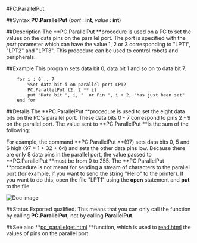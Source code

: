
#PC.ParallelPut

##Syntax
**PC.ParallelPut** (_port_ : **int**, _value_ : **int**)



##Description
The **PC.ParallelPut **procedure is used on a PC to set the values on the data pins on the parallel port. The port is specified with the _port_ parameter which can have the value 1, 2 or 3 corresponding to "LPT1", "LPT2" and "LPT3". This procedure can be used to control robots and peripherals.



##Example
This program sets data bit 0, data bit 1 and so on to data bit 7.


        for i : 0 .. 7
            %Set data bit i on parallel port LPT2
            PC.ParallelPut (2, 2 ** i)  
            put "Data bit ", i, "  or Pin ", i + 2, "has just been set"
        end for
##Details
The **PC.ParallelPut **procedure is used to set the eight data bits on the PC's parallel port. These data bits 0 - 7 correspond to pins 2 - 9 on the parallel port.
The value sent to **PC.ParallelPut **is the sum of the following:






For example, the command **PC.ParallelPut **(97) sets data bits 0, 5 and 6 high (97 = 1 + 32 + 64) and sets the other data pins low. Because there are only 8 data pins in the parallel port, the value passed to **PC.ParallelPut **must be from 0 to 255.
The **PC.ParallelPut **procedure is not meant for sending a stream of characters to the parallel port (for example, if you want to send the string "Hello" to the printer). If you want to do this, open the file "LPT1" using the **open** statement and **put** to the file. 

![Doc image](pc_parallelput01.gif)


##Status
Exported qualified.
This means that you can only call the function by calling **PC.ParallelPut**, not by calling **ParallelPut**.



##See also
**[pc_parallelget.html](PC.ParallelGet) **function, which is used to [read.html](read) the values of pins on the parallel port.


